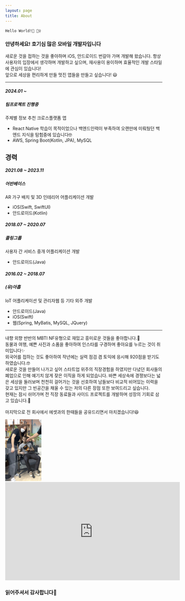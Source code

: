 ```yaml
---
layout: page
title: About
---
```


    Hello World!👋 🙋‍♀️

### 안녕하세요! 호기심 많은 모바일 개발자입니다

새로운 것을 접하는 것을 좋아하며 iOS, 안드로이드 번갈아 가며 개발해 왔습니다.
항상 사용자의 입장에서 생각하며 개발하고 싶으며, 재사용이 용이하며 효율적인 개발 스타일에 관심이 있습니다!<br>
앞으로 세상을 편리하게 만들 멋진 앱들을 만들고 싶습니다! 😃

***

##### 2024.01 ~ 
##### 팀프로젝트 진행중

주제별 정보 추천 크로스플랫폼 앱
- React Native 학습이 목적이었으나 백엔드인력이 부족하여 오랜만에 미뤄뒀던 백엔드 지식을 탐험중에 있습니다🤓
- AWS, Spring Boot(Kotlin, JPA), MySQL

## 경력
##### 2021.08 ~ 2023.11
##### 어반베이스

AR 가구 배치 및 3D 인테리어 어플리케이션 개발
- iOS(Swift, SwiftUI)
- 안드로이드(Kotlin)

##### 2018.07 ~ 2020.07
##### 콜링그룹

사용자 간 서비스 중개 어플리케이션 개발
- 안드로이드(Java)

##### 2016.02 ~ 2018.07
##### (유)아홉

IoT 어플리케이션 및 관리자웹 등 기타 외주 개발
- 안드로이드(Java)
- iOS(Swift)
- 웹(Spring, MyBatis, MySQL, JQuery)

***

내향 외향 반반의 MBTI NF유형으로 재밌고 흥미로운 것들을 좋아합니다.🙂 <br>
동물과 여행, 예쁜 사진과 소품을 좋아하여 인스타를 구경하며 좋아요를 누르는 것이 취미입니다✨
<br>
외국어를 접하는 것도 좋아하여 작년에는 실력 점검 겸 토익에 응시해 920점을 받기도 하였습니다.🤓
<br>
새로운 것을 만들어 나가고 싶어 스타트업 위주의 직장경험을 하였지만 다녔던 회사들의 폐업으로 인해 예기치 않게 잦은 이직을 하게 되었습니다.
바쁜 세상속에 경쟁보다는 넓은 세상을 둘러보며 천천히 걸어가는 것을 선호하여 남들보다 비교적 비어있는 이력을 갖고 있지만 그 빈공간을 채울 수 있는 저의 다른 장점 또한 보여드리고 싶습니다.<br>
현재는 잠시 쉬어가며 전 직장 동료들과 사이드 프로젝트를 개발하며 성장의 기회로 삼고 있습니다.🤠<br>
<br>
마지막으로 전 회사에서 에셋과의 한때들을 공유드리면서 마치겠습니다!😆
<br>

<img width="23%" src="/assets/images/mypicwithasset.png">

<iframe width="560" height="315" src="https://www.youtube.com/embed/NV98R3O4N6E" frameborder="0" allow="accelerometer; autoplay; encrypted-media; gyroscope; picture-in-picture" allowfullscreen></iframe>


### 읽어주셔서 감사합니다🤗
